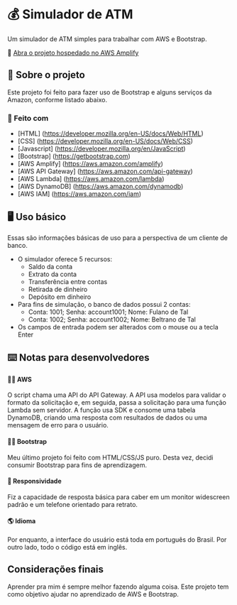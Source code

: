 # :moneybag: Simulador de ATM
Um simulador de ATM simples para trabalhar com AWS e Bootstrap.

<!-- LINK PUBLICADO -->
:link: [Abra o projeto hospedado no AWS Amplify](https://atm.andremr.dev/)

<!-- SOBRE -->
## :page_with_curl: Sobre o projeto
Este projeto foi feito para fazer uso de Bootstrap e alguns serviços da Amazon, conforme listado abaixo.

### :construction: Feito com
* [HTML] (https://developer.mozilla.org/en-US/docs/Web/HTML)
* [CSS] (https://developer.mozilla.org/en-US/docs/Web/CSS)
* [Javascript] (https://developer.mozilla.org/en/JavaScript)
* [Bootstrap] (https://getbootstrap.com)
* [AWS Amplify] (https://aws.amazon.com/amplify)
* [AWS API Gateway] (https://aws.amazon.com/api-gateway)
* [AWS Lambda] (https://aws.amazon.com/lambda)
* [AWS DynamoDB] (https://aws.amazon.com/dynamodb)
* [AWS IAM] (https://aws.amazon.com/iam)

<!-- USO -->
## :desktop_computer: Uso básico
Essas são informações básicas de uso para a perspectiva de um cliente de banco.
* O simulador oferece 5 recursos:
  * Saldo da conta
  * Extrato da conta
  * Transferência entre contas
  * Retirada de dinheiro
  * Depósito em dinheiro
* Para fins de simulação, o banco de dados possui 2 contas:
  * Conta: 1001; Senha: account1001; Nome: Fulano de Tal
  * Conta: 1002; Senha: account1002; Nome: Beltrano de Tal
* Os campos de entrada podem ser alterados com o mouse ou a tecla Enter

<!-- NOTAS PARA DESENVOLVEDORES -->
## :keyboard: Notas para desenvolvedores
#### :man_technologist: AWS
O script chama uma API do API Gateway. A API usa modelos para validar o formato da solicitação e, em seguida, passa a solicitação para uma função Lambda sem servidor. A função usa SDK e consome uma tabela DynamoDB, criando uma resposta com resultados de dados ou uma mensagem de erro para o usuário.
#### :man_technologist: Bootstrap
Meu último projeto foi feito com HTML/CSS/JS puro. Desta vez, decidi consumir Bootstrap para fins de aprendizagem.
#### :iphone: Responsividade
Fiz a capacidade de resposta básica para caber em um monitor widescreen padrão e um telefone orientado para retrato.
#### :earth_americas: Idioma
Por enquanto, a interface do usuário está toda em português do Brasil. Por outro lado, todo o código está em inglês.

<!-- CONSIDERAÇÕES FINAIS -->
## Considerações finais
Aprender pra mim é sempre melhor fazendo alguma coisa. Este projeto tem como objetivo ajudar no aprendizado de AWS e Bootstrap.
